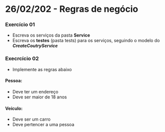 # 26/02/202 - Regras de negócio



### Exercício 01
- Escreva os serviços da pasta **Service**
- Escreva os **testes** (pasta tests) para os serviços, seguindo o modelo do _**CreateCoutryService**_

### Execrcício 02
- Implemente as regras abaixo

#### Pessoa:
- Deve ter um endereço
- Deve ser maior de 18 anos

#### Veículo:
- Deve ser um carro
- Deve pertencer a uma pessoa